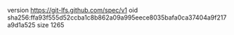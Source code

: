 version https://git-lfs.github.com/spec/v1
oid sha256:ffa93f555d52ccba1c8b862a09a995eece8035bafa0ca37404a9f217a9d1a525
size 1265
